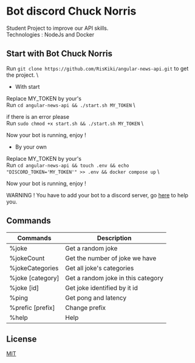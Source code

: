 # Bot discord Chuck Norris

Student Project to improve our API skills. \
Technologies : NodeJs and Docker

## Start with Bot Chuck Norris

Run `git clone https://github.com/RisKiki/angular-news-api.git` to get the project. \

- With start

Replace MY_TOKEN by your's \
Run `cd angular-news-api && ./start.sh MY_TOKEN` \

if there is an error please \
Run `sudo chmod +x start.sh && ./start.sh MY_TOKEN` \

Now your bot is running, enjoy !

- By your own

Replace MY_TOKEN by your's \
Run `cd angular-news-api && touch .env && echo "DISCORD_TOKEN='MY_TOKEN'" >> .env && docker compose up` \

Now your bot is running, enjoy !

WARNING ! You have to add your bot to a discord server, go [here](https://discordpy.readthedocs.io/en/latest/discord.html) to help you.

## Commands

| Commands | Description |
|----------|-------------|
| %joke | Get a random joke |
| %jokeCount | Get the number of joke we have |
| %jokeCategories | Get all joke's categories |
| %joke [category] | Get a random joke in this category |
| %joke [id] | Get joke identified by it id |
| %ping | Get pong and latency |
| %prefic [prefix] | Change prefix |
| %help | Help |

## License
[MIT](https://choosealicense.com/licenses/mit/)